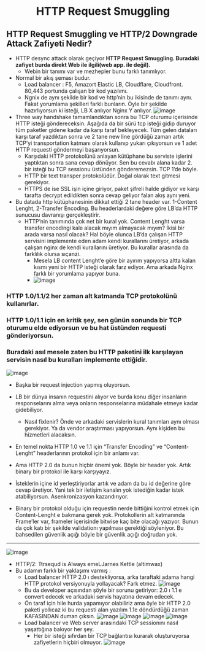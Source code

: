 <h1 align="center">HTTP Request Smuggling</h1>

## HTTP Request Smuggling ve HTTP/2 Downgrade Attack Zafiyeti Nedir?
- HTTP desync attack olarak geçiyor ****HTTP Request Smuggling. Buradaki zafiyet burda direkt Web ile ilgili(web app. ile değil).****
  - Webin bir tanımı var ve mezhepler bunu farklı tanımlıyor.
- Normal bir akış şeması budur.
  - Load balancer : F5, Amazort Elastic LB, Cloudflare, Cloudfront. 80,443 portunda çalışan bir kod yazılımı.
  - Ngnix de aynı şekilde bir kod ve http’nin bu ikisinde de tanımı aynı. Fakat yorumlama şekilleri farklı bunların. Öyle bir şekilde hazırlıyorsun ki isteği, LB X anlıyor Nginx Y anlıyor.
![image](https://github.com/grealyve/MDISec-Web-Security-and-Hacking-Notes/assets/41903311/249e0ffd-d23e-4e8c-90f4-1e84dff9b08a)
- Three way handshake tamamlandıktan sonra bu TCP oturumu içerisinde HTTP isteği göndereceksin. Aşağıda da bir sürü tcp isteği gidip duruyor tüm paketler gidene kadar da karşı taraf bekleyecek. Tüm gelen dataları karşı taraf yazdıktan sonra ve 2 tane new line gördüğü zaman artık TCP’yi transportation katmanı olarak kullanıp yukarı çıkıyorsun ve 1 adet HTTP requesti göndermeyi başarıyorsun.
  - Karşıdaki HTTP protokolünü anlayan kütüphane  bu serviste işlerini yaptıktan sonra sana cevap dönüyor. Sen bu cevabı alana kadar 2. bir isteği bu TCP sessionu üstünden gönderemezsin. TCP 1’de böyle.
  - HTTP bir text transper protokolüdür. Doğal olarak text gitmesi gerekiyor.
  - HTTPS de ise SSL işin içine giriyor, paket şifreli halde gidiyor ve karşı tarafta decrypt edildikten sonra cevap geliyor falan akış aynı yeni.
- Bu datada http kütüphanesinin dikkat ettiği 2 tane header var. 1-Content Lenght, 2-Transfer Encoding. Bu headerlardaki değere göre LB’da HTTP sunucusu davranışı gerçekleştirir.
  - HTTP’nin tanımında çok net bir kural yok. Content Lenght varsa transfer encodingi kale alacak mıyım almayacak mıyım? İkisi bir arada varsa nasıl olacak? Hal böyle olunca LB’da çalışan HTTP servisini implemente eden adam kendi kurallarını üretiyor, arkada çalışan nginx de kendi kurallarını üretiyor. Bu kurallar arasında da farklılık olursa sıçanzi.
      - Mesela LB content Lenght’e göre bir ayırım yapıyorsa altta kalan kısmı yeni bir HTTP isteği olarak farz ediyor. Ama arkada Nginx farklı bir yorumlama yapıyor buna.
      - ![image](https://github.com/grealyve/MDISec-Web-Security-and-Hacking-Notes/assets/41903311/6547afe5-aecb-455d-938d-cc452dd1913d)
### HTTP 1.0/1.1/2 her zaman alt katmanda TCP protokolünü kullanırlar. 
### HTTP 1.0/1.1 için en kritik şey, sen günün sonunda bir TCP oturumu elde ediyorsun ve bu hat üstünden requesti gönderiyorsun.
### Buradaki asıl mesele zaten bu HTTP paketini ilk karşılayan servisin nasıl bu kuralları implemente ettiğidir.
![image](https://github.com/grealyve/MDISec-Web-Security-and-Hacking-Notes/assets/41903311/f3c2de63-bda0-4b93-a55a-4ca73d18a2d5)
- Başka bir request injection yapmış oluyorsun. 
- LB bir dünya insanın requestini alıyor ve burda konu diğer insanların responselarını alma veya onların responselarına müdahale etmeye kadar gidebiliyor.
  - Nasıl fixlenir? Önde ve arkadaki servislerin kural tanımları aynı olması gerekiyor. Ya da vendor araştırması yapıyorsun. Aynı kişiden bu hizmetleri alacaksın.
- En temel nokta HTTP 1.0 ve 1.1 için “Transfer Encoding” ve “Content-Lenght” headerlarının protokol için bir anlamı var.

- Ama HTTP 2.0 da bunun hiçbir önemi yok. Böyle bir header yok. Artık binary bir protokol ile karşı karşıyayız. 
- İsteklerin içine id yerleştiriyorlar artık ve adam da bu id değerine göre cevap üretiyor. Yani tek bir iletişim kanalın yok istediğin kadar istek atabiliyorsun. Asenkronizasyon kazandırıyor.
- Binary bir protokol olduğu için requestin nerde bittiğini kontrol etmek için Content-Lenght e bakmana gerek yok. Protokollerin alt katmanında Frame’ler var, frameler içerisinde bitwise kaç bite olacağı yazıyor. Bunun da çok katı bir şekilde validationı yapılması gerektiği söyleniyor. Bu bahsedilen güvenlik açığı böyle bir güvenlik açığı doğrudan yok.
---
![image](https://github.com/grealyve/MDISec-Web-Security-and-Hacking-Notes/assets/41903311/a4296b58-1928-4ea0-a23f-ea581fb0b982)
- HTTP/2: Ttrsequd is Always emeLJarnes Kettle (altimwax)
- Bu adamın farklı bir yaklaşımı varmış :
  - Load balancer HTTP 2.0 ı destekliyorsa, arka taraftaki adama hangi HTTP protokol versiyonuyla yollayacak? Fark etmez.
![image](https://github.com/grealyve/MDISec-Web-Security-and-Hacking-Notes/assets/41903311/0a90a201-3faa-406e-853d-97db87701bcf)
  - Bu da developer açısından şöyle bir sorunu getiriyor: 2.0 ı 1.1 e convert edecek ve arkadaki servis hayatına devam edecek.
  - Ön taraf için hile hurda yapamıyor olabiliriz ama öyle bir HTTP 2.0 paketi yollıcaz ki bu requesti alan yazılım 1.1e döndürdüğü zaman KAFASINDAN duman çıksın.
![image](https://github.com/grealyve/MDISec-Web-Security-and-Hacking-Notes/assets/41903311/efc8df32-cd29-4109-b8c2-5bc0d2f962c6)
![image](https://github.com/grealyve/MDISec-Web-Security-and-Hacking-Notes/assets/41903311/4774380f-486c-41a1-9fa0-1ce73dc30b0a)
![image](https://github.com/grealyve/MDISec-Web-Security-and-Hacking-Notes/assets/41903311/7acb932a-1690-4ac6-b90d-83adcf68b573)
![image](https://github.com/grealyve/MDISec-Web-Security-and-Hacking-Notes/assets/41903311/84866b00-2af0-4d96-a442-2c16d8d060bb)
  - Load balancer ve Web server arasındaki TCP sessionını nasıl yaşattığına bakıyor her şey.
    - Her bir isteği sıfırdan bir TCP bağlantısı kurarak oluşturuyorsa zafiyetlerin hiçbiri olmuyor.
![image](https://github.com/grealyve/MDISec-Web-Security-and-Hacking-Notes/assets/41903311/b7eb5569-e518-427e-b2b6-0d1dda627537)
